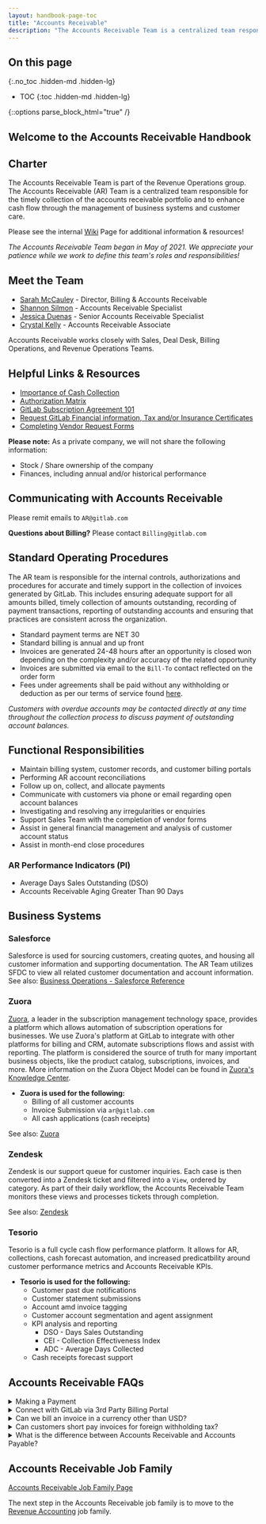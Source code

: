 ```yaml
---
layout: handbook-page-toc
title: "Accounts Receivable"
description: "The Accounts Receivable Team is a centralized team responsible for the timely collection of the accounts receivable portfolio and to enhance cash flow through the management of business systems and customer care."
---
```


## On this page
{:.no_toc .hidden-md .hidden-lg}

- TOC
{:toc .hidden-md .hidden-lg}

<link rel="stylesheet" type="text/css" href="/stylesheets/biztech.css" />

{::options parse_block_html="true" /}

## Welcome to the Accounts Receivable Handbook 

## Charter

The Accounts Receivable Team is part of the Revenue Operations group. The Accounts Receivable (AR) Team is a centralized team responsible for the timely collection of the accounts receivable portfolio and to enhance cash flow through the management of  business systems and customer care. 

Please see the internal [Wiki](https://gitlab.com/gitlab-com/Finance-Division/finance/-/wikis/Billing%20Operations%20&%20Accounts%20Receivable%20Wiki) Page for additional information & resources!

_The Accounts Receivable Team began in May of 2021. We appreciate your patience while we work to define this team's roles and responsibilities!_

## Meet the Team

- [Sarah McCauley](https://about.gitlab.com/company/team/#s_mccauley) - Director, Billing & Accounts Receivable
- [Shannon Silmon](https://about.gitlab.com/company/team/#ssilmon) - Accounts Receivable Specialist
- [Jessica Duenas](https://about.gitlab.com/company/team/#jessyduenas) - Senior Accounts Receivable Specialist
- [Crystal Kelly](https://about.gitlab.com/company/team/#crystalk) - Accounts Receivable Associate

Accounts Receivable works closely with Sales, Deal Desk, Billing Operations, and Revenue Operations Teams.

## Helpful Links & Resources

* [Importance of Cash Collection](https://about.gitlab.com/handbook/finance/sales-comp-plan/#importance-of-cash-collection)
* [Authorization Matrix](https://about.gitlab.com/handbook/finance/authorization-matrix/#authorization-matrix)
* [GitLab Subscription Agreement 101](https://about.gitlab.com/handbook/legal/customer-negotiations/#gitlab-subscription-agreement-101) 
* [Request GitLab Financial information, Tax and/or Insurance Certificates](https://about.gitlab.com/handbook/legal/customer-negotiations/#requests-for-gitlab-financial-information-tax-and-insurance-certificates) 
* [Completing Vendor Request Forms](https://about.gitlab.com/handbook/legal/customer-negotiations/#completing-vendor-request-forms) 

**Please note:** As a private company, we will not share the following information:
- Stock / Share ownership of the company
- Finances, including annual and/or historical performance

## Communicating with Accounts Receivable

Please remit emails to `AR@gitlab.com` 

**Questions about Billing?** Please contact `Billing@gitlab.com` 

## Standard Operating Procedures

The AR team is responsible for the internal controls, authorizations and procedures for accurate and timely support in the collection of invoices generated by GitLab. This includes ensuring adequate support for all amounts billed, timely collection of amounts outstanding, recording of payment transactions, reporting of outstanding accounts and ensuring that practices are consistent across the organization. 

- Standard payment terms are NET 30
- Standard billing is annual and up front
- Invoices are generated 24-48 hours after an opportunity is closed won depending on the complexity and/or accuracy of the related opportunity
- Invoices are submitted via email to the `Bill-To` contact reflected on the order form
- Fees under agreements shall be paid without any withholding or deduction as per our terms of service found [here](https://about.gitlab.com/handbook/legal/subscription-agreement/#6-payment-of-fees). 

_Customers with overdue accounts may be contacted directly at any time throughout the collection process to discuss payment of outstanding account balances._

## Functional Responsibilities

* Maintain billing system, customer records, and customer billing portals
* Performing AR account reconciliations
* Follow up on, collect, and allocate payments
* Communicate with customers via phone or email regarding open account balances
* Investigating and resolving any irregularities or enquiries
* Support Sales Team with the completion of vendor forms
* Assist in general financial management and analysis of customer account status
* Assist in month-end close procedures

### AR Performance Indicators (PI)
* Average Days Sales Outstanding (DSO)
* Accounts Receivable Aging Greater Than 90 Days

## Business Systems

### Salesforce

Salesforce is used for sourcing customers, creating quotes, and housing all customer information and supporting documentation. The AR Team utilizes SFDC to view all related customer documentation and account information.
See also: [Business Operations - Salesforce Reference](https://about.gitlab.com/handbook/sales/field-operations/sfdc/) 

### Zuora

[Zuora](https://gitlab.com/gitlab-org/customers-gitlab-com/-/tree/staging/doc/architecture#zuora), a leader in the subscription management technology space, provides a platform which allows automation of subscription operations for businesses. We use Zuora's platform at GitLab to integrate with other platforms for billing and CRM, automate subscriptions flows and assist with reporting. The platform is considered the source of truth for many important business objects, like the product catalog, subscriptions, invoices, and more. More information on the Zuora Object Model can be found in [Zuora's Knowledge Center](https://knowledgecenter.zuora.com/BB_Introducing_Z_Business/D_Zuora_Business_Objects_Relationship). 

- **Zuora is used for the following:**
   - Billing of all customer accounts
   - Invoice Submission via `ar@gitlab.com`
   - All cash applications (cash receipts)

See also: [Zuora](https://gitlab.com/gitlab-org/customers-gitlab-com/-/tree/staging/doc/zuora)

### Zendesk

Zendesk is our support queue for customer inquiries. Each case is then converted into a Zendesk ticket and filtered into a `View`, ordered by category. As part of their daily workflow, the Accounts Receivable Team monitors these views and processes tickets through completion.

See also: [Zendesk](https://about.gitlab.com/handbook/marketing/community-relations/workflows-tools/zendesk/) 

### Tesorio

Tesorio is a full cycle cash flow performance platform. It allows for AR, collections, cash forecast automation, and increased predicatbility around customer performance metrics and Accounts Receivable KPIs.

- **Tesorio is used for the following:**
   - Customer past due notifications
   - Customer statement submissions
   - Account amd invoice tagging 
   - Customer account segmentation and agent assignment
   - KPI analysis and reporting
      - DSO - Days Sales Outstanding
      - CEI - Collection Effectiveness Index
      - ADC - Average Days Collected
   - Cash receipts forecast support

## Accounts Receivable FAQs

<details>
<summary markdown='span'>
 Making a Payment
</summary>

- Current payment methods available include:
   - ACH
   - Wire
   - Check (US Only)
   - Credit Card

> Additional payment instructions are also available on your invoice under `bank information`.

- To make payment via credit card, please log into your account https://customers.gitlab.com
   - select `Payment Methods`
   - select `Add New Payment Method`

Internal Resource: [Salesforce Invoice & Payment Information](https://gitlab.com/gitlab-com/Finance-Division/finance/-/wikis/How%20Can%20Sales%20View%20Invoices%20&%20Payment%20Info%20in%20SFDC) 

</details>

<details>
<summary markdown='span'>
Connect with GitLab via 3rd Party Billing Portal
</summary>

GitLb currently supports various 3rd Party Billing Portals.

Customer billing portals are used for PO receipt and submission of invoices billed by GitLab to our customers.

When a customer advises you that they will need to be connected with GitLab via a 3rd party billing portal, please submit a request to `AR@GitLab.com`. This will allow the Billing Operations Team to confirm if a portal registration already exists.

- **Some of our 3rd Party Portals Include:**
   - SAP Ariba - Please send a Trade Relationship Request (TRR) to GitLab ANID: AN01024039298 at `AR@gitlab.com`
   - Coupa Supplier Portal - Please send a connection request to `AR@gitlab.com`
   - Taulia - Please send a connection request to `AR@gitlab.com`

Internal Resource: [Customer Billing Portal Instructions](https://gitlab.com/gitlab-com/Finance-Division/finance/-/wikis/Customer%20Billing%20Portal%20Instructions)

</details>

<details>
<summary markdown='span'>
Can we bill an invoice in a currency other than USD?
</summary>

GitLab bills in USD only, without exception.

</details>

<details>
<summary markdown='span'>
Can customers short pay invoices for foreign withholding tax?
</summary>

All applicable fees are due and payable as per our terms of service.

Section 6. PAYMENT OF FEES, article 6.7 in our standard terms of service.

> 6.7 Any unpaid Fees are subject to a finance charge of one percent (1.0%) per month, or the maximum permitted by law, whichever is lower, plus all expenses of collection, including reasonable attorneys’ fees. Fees under this Agreement are exclusive of any and all taxes or duties, now or hereafter imposed by any governmental authority, including, but not limited to any national, state or provincial tax, sales tax, value-added tax, property and similar taxes, if any. Fees under this Agreement shall be paid without any withholding or deduction. **In the case of any deduction or withholding requirements, Customer will pay any required withholding itself and will not reduce the amount to be paid to GitLab on account thereof.**

You can view our GitLab Subscription Agreement [here](https://about.gitlab.com/handbook/legal/subscription-agreement/)

</details>

<details>
<summary markdown='span'>
What is the difference between Accounts Receivable and Accounts Payable?
</summary>

Accounts receivable are an asset account, representing money that our customers owe to GitLab.

Accounts payable on the other hand are a liability account, representing money that GitLab owes to another business.

</details>

## Accounts Receivable Job Family

[Accounts Receivable Job Family Page](https://about.gitlab.com/job-families/finance/accounts-receivable/)

The next step in the Accounts Receivable job family is to move to the [Revenue Accounting](https://about.gitlab.com/job-families/finance/revenue-accounting/) job family.



